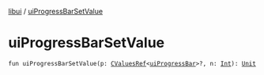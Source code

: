 [libui](index.md) / [uiProgressBarSetValue](./ui-progress-bar-set-value.md)

# uiProgressBarSetValue

`fun uiProgressBarSetValue(p: `[`CValuesRef`](../kotlinx.cinterop/-c-values-ref/index.md)`<`[`uiProgressBar`](ui-progress-bar.md)`>?, n: `[`Int`](https://kotlinlang.org/api/latest/jvm/stdlib/kotlin/-int/index.html)`): `[`Unit`](https://kotlinlang.org/api/latest/jvm/stdlib/kotlin/-unit/index.html)